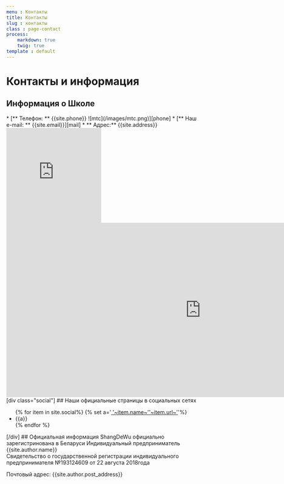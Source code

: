 ```yaml
---
menu : Контакты
title: Контакты
slug : контакты
class : page-contact
process:
    markdown: true
    twig: true
template : default
---
```

# Контакты и информация

## Информация о Школе
<div markdown="1" class="contact ">
<div markdown="1" class="list fa-ul">
* [<span class="fa-li"><i class="fas fa-phone"></i></span>** Телефон: ** {{site.phone}}<span class="phone-icon icon-mtc">
![mtc](/images/mtc.png)</span><span class="phone-icon icon-viber fab fa-viber"></span>][phone]
*  [<span class="fa-li"><i class="far fa-envelope"></i></span>** Наш e-mail: ** {{site.email}}][mail]
* <a><span class="fa-li"><i class="far fa-map"></i></span> ** Адрес:** {{site.address}}</a>

 [phone]: tel:{{site.phone}}
 [mail]: mailto:{{site.email}}
</div>
<div class="map">
  <div class="hidden-lg">
  <iframe src="https://www.google.com/maps/embed?pb=!1m18!1m12!1m3!1d4699.562405358196!2d27.576029577464666!3d53.91786382923635!2m3!1f0!2f0!3f0!3m2!1i1024!2i768!4f13.1!3m3!1m2!1s0x46dbcf62804a07dd%3A0x650382f3fa21014c!2zU2hhbmdEZVd1INCo0LrQvtC70YMg0LHQvtC10LLRi9GFINC40YHQutGD0YHRgdGC0LIg0Lgg0YLRgNCw0LTQuNGG0LjQvtC90L3QvtC5INC60LjRgtCw0LnRgdC60L7QuSDQs9C40LzQvdCw0YHRgtC40LrQuA!5e0!3m2!1ses!2sby!4v1536826987024" width="250" height="250" frameborder="0" style="border:0" allowfullscreen></iframe>
  </div>
  <div class="hidden-xs hidden-sm hidden-md visible-lg-block">
  <iframe src="https://www.google.com/maps/embed?pb=!1m18!1m12!1m3!1d2349.8878805237296!2d27.57401255094617!3d53.91596823949517!2m3!1f0!2f0!3f0!3m2!1i1024!2i768!4f13.1!3m3!1m2!1s0x46dbcf62804a07dd%3A0x650382f3fa21014c!2zU2hhbmdEZVd1INCo0LrQvtC70YMg0LHQvtC10LLRi9GFINC40YHQutGD0YHRgdGC0LIg0Lgg0YLRgNCw0LTQuNGG0LjQvtC90L3QvtC5INC60LjRgtCw0LnRgdC60L7QuSDQs9C40LzQvdCw0YHRgtC40LrQuA!5e0!3m2!1ses!2sby!4v1536826431843" width="1024" height="460" frameborder="0" style="border:0" allowfullscreen></iframe>
  </div>
</div>  
  </div>
[div class="social"]
## Наши официальные страницы в социальных сетях
<ul>
    {% for item in site.social%}
    {% set a='<a href="'~url(item.url)~'" target="_blank"><span class="icon fa-stack fa-2x">
  <i class="fas fa-circle fa-stack-2x"></i><i class="'~item.icon~' fa-stack-1x fa-inverse"></i></span><span class="name">'~item.name~'</span><span class="url">'~item.url~'</span></a>'%}
    <li>{{a}}</li>
    {% endfor %}
</ul>
[/div]
## Официальная информация
ShangDeWu официально зарегистринована в Беларуси
Индивидуальный предприниматель {{site.author.name}}<br>
Свидетельство о государственной регистрации индивидуального предпринимателя №193124609 от  22 августа 2018года

Почтовый адрес:
{{site.author.post_address}}
